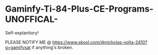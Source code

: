 # Gaminfy-Ti-84-Plus-CE-Programs-UNOFFICAL-
Self-explanitory!

PLEASE NOTIFY ME @ https://www.skool.com/@nicholas-volta-2410?g=gamifysat if anything's broken.
